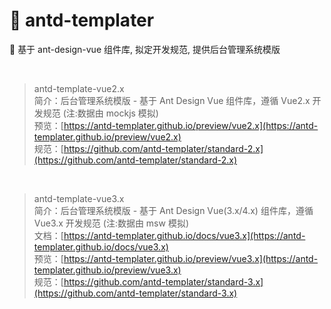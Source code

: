 # 🌈 antd-templater

👋 基于 ant-design-vue 组件库, 拟定开发规范, 提供后台管理系统模版

<br/>

> antd-template-vue2.x  
> 简介：后台管理系统模版 - 基于 Ant Design Vue 组件库，遵循 Vue2.x 开发规范 (注:数据由 mockjs 模拟)<br />
> 预览：[https://antd-templater.github.io/preview/vue2.x](https://antd-templater.github.io/preview/vue2.x)<br />
> 规范：[https://github.com/antd-templater/standard-2.x](https://github.com/antd-templater/standard-2.x)<br />

<br/>

> antd-template-vue3.x  
> 简介：后台管理系统模版 - 基于 Ant Design Vue(3.x/4.x) 组件库，遵循 Vue3.x 开发规范 (注:数据由 msw 模拟)<br />
> 文档：[https://antd-templater.github.io/docs/vue3.x](https://antd-templater.github.io/docs/vue3.x)<br />
> 预览：[https://antd-templater.github.io/preview/vue3.x](https://antd-templater.github.io/preview/vue3.x)<br />
> 规范：[https://github.com/antd-templater/standard-3.x](https://github.com/antd-templater/standard-3.x)<br />
